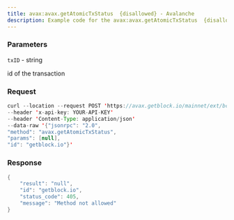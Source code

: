 ```yaml
---
title: avax:avax.getAtomicTxStatus  {disallowed} - Avalanche
description: Example code for the avax:avax.getAtomicTxStatus  {disallowed} json-rpc method. Сomplete guide on how to use avax:avax.getAtomicTxStatus  {disallowed} json-rpc in GetBlock.io Web3 documentation.
---
```


### Parameters


`txID` - string

id of the transaction

### Request

``` java
curl --location --request POST 'https://avax.getblock.io/mainnet/ext/bc/C/rpc' 
--header 'x-api-key: YOUR-API-KEY' 
--header 'Content-Type: application/json' 
--data-raw '{"jsonrpc": "2.0",
"method": "avax.getAtomicTxStatus",
"params": [null],
"id": "getblock.io"}'
```

###  Response

``` java
{
    "result": "null",
    "id": "getblock.io",
    "status_code": 405,
    "message": "Method not allowed"
}
```

